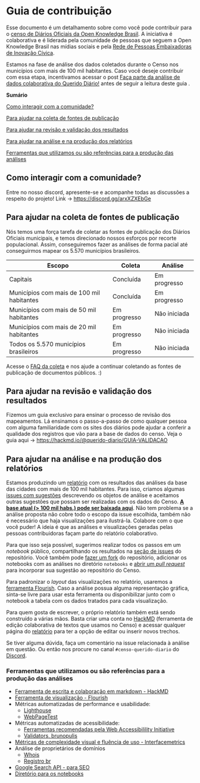 # Guia de contribuição

Esse documento é um detalhamento sobre como você pode contribuir para o [censo de Diários Oficiais da Open Knowledge Brasil](https://censo.ok.org.br/).
A iniciativa é colaborativa e é liderada pela comunidade de pessoas que seguem a Open Knowledge Brasil nas mídias sociais e pela [Rede de Pessoas Embaixadoras de Inovação Cívica](https://embaixadoras.ok.org.br/).

Estamos na fase de análise dos dados coletados durante o Censo nos municípios com mais de 100 mil habitantes. Caso você deseje contribuir com essa etapa, incentivamos acessar o post [Faça parte da análise de dados colaborativa do Querido Diário!](https://www.ok.org.br/noticia/faca-parte-da-analise-de-dados-colaborativa-do-querido-diario/) antes de seguir a leitura deste guia .

**Sumário**

[Como interagir com a comunidade?](#como-interagir-com-a-comunidade)

[Para ajudar na coleta de fontes de publicação](#para-ajudar-na-coleta-de-fontes-de-publicação)

[Para ajudar na revisão e validação dos resultados](#para-ajudar-na-revisão-e-validação-dos-resultados)

[Para ajudar na análise e na produção dos relatórios](#para-ajudar-na-análise-e-na-produção-dos-relatórios)

[Ferramentas que utilizamos ou são referências para a produção das análises](#ferramentas-que-utilizamos-ou-são-referências-para-a-produção-das-análises)

## Como interagir com a comunidade?

Entre no nosso discord, apresente-se e acompanhe todas as discussões a respeito do projeto! Link -> https://discord.gg/arxXZXEbGe

## Para ajudar na coleta de fontes de publicação

Nós temos uma força tarefa de coletar as fontes de publicação dos Diários Oficiais municipais, e temos direcionado nossos esforços por recorte populacional. Assim, conseguiremos fazer as análises de forma pacial até conseguirmos mapear os 5.570 municípios brasileiros.

Escopo | Coleta | Análise
--------- | ------ | ------
Capitais | Concluída | Em progresso
Municípios com mais de 100 mil habitantes | Concluída | Em progresso
Municípios com mais de 50 mil habitantes | Em progresso | Não iniciada
Municípios com mais de 20 mil habitantes | Em progresso | Não iniciada
Todos os 5.570 municípios brasileiros | Em progresso | Não iniciada

Acesse o [FAQ da coleta](https://censo.ok.org.br/faq/) e nos ajude a continuar coletando as fontes de publicação de documentos públicos. :)

## Para ajudar na revisão e validação dos resultados

Fizemos um guia exclusivo para ensinar o processo de revisão dos mapeamentos. Lá ensinamos o passo-a-passo de como qualquer pessoa com alguma familiaridade com os sites dos diários pode ajudar a conferir a qualidade dos registros que vão para a base de dados do censo. Veja o guia aqui -> https://hackmd.io/@querido-diario/GUIA-VALIDACAO

## Para ajudar na análise e na produção dos relatórios

Estamos produzindo um [relatório](https://hackmd.io/@querido-diario/report-census-qd-2020-pt) com os resultados das análises da base das cidades com mais de 100 mil habitantes. Para isso, criamos algumas [issues com sugestões](https://github.com/okfn-brasil/censo-querido-diario/issues?q=is%3Aopen+is%3Aissue+label%3Aanalysis) descrevendo os objetos de análise e aceitamos outras sugestões que possam ser realizadas com os dados do Censo. **[A base atual (> 100 mil habs.) pode ser baixada aqui](https://censo.ok.org.br/andamento/)**. Não tem problema se a análise proposta não cobre todo o escopo da issue escolhida, também não é necessário que haja visualizações para ilustrá-la. Colabore com o que você puder! A ideia é que as análises e visualizações geradas pelas pessoas contribuidoras façam parte do relatório colaborativo.

Para que isso seja possível, sugerimos realizar todos os passos em um *notebook* público, compartilhando os resultados na [seção de issues](https://github.com/okfn-brasil/censo-querido-diario/issues) do repositório. Você também pode [fazer um fork](https://github.com/okfn-brasil/censo-querido-diario/fork) do repositório, adicionar os notebooks com as análises no diretório `notebooks` e [abrir um *pull request*](https://docs.github.com/pt/github/collaborating-with-issues-and-pull-requests/creating-a-pull-request) para incorporar sua sugestão ao repositório do Censo.

Para padronizar o *layout* das visualizações no relatório, usaremos a [ferramenta Flourish](https://app.flourish.studio/). Caso a análise possua alguma representação gráfica, sinta-se livre para usar esta ferramenta ou disponibilizar junto com o notebook a tabela com os dados tratados para cada visualização.

Para quem gosta de escrever, o próprio relatório também está sendo construído a várias mãos. Basta criar uma conta no [HackMD](https://hackmd.io/login) (ferramenta de edição colaborativa de textos que usamos no Censo) e acessar qualquer página do [relatório](https://hackmd.io/@querido-diario/report-census-qd-2020-pt) para ter a opção de editar ou inserir novos trechos.

Se tiver alguma dúvida, faça um comentário na issue relacionada à análise em questão. Ou então nos procure no canal `#censo-querido-diario` do [Discord](https://discord.gg/arxXZXEbGe).

### Ferramentas que utilizamos ou são referências para a produção das análises

- [Ferramenta de escrita e colaboração em markdown - HackMD](https://hackmd.io/@querido-diario)
- [Ferramenta de visualização - Flourish](https://app.flourish.studio/)
- Métricas automatizadas de performance e usabilidade:
  - [Lighthouse](https://github.com/GoogleChrome/lighthouse) 
  - [WebPageTest](https://github.com/WPO-Foundation/webpagetest-docs/)
- Métricas automatizadas de acessibilidade:
  - [Ferramentas recomendadas pela Web Accessibilility Initiative](https://www.w3.org/WAI/test-evaluate/#tools)
  - [Validators, brunopulis](https://github.com/brunopulis/awesome-a11y/blob/master/topics/tools.md#validators)
- [Métricas de complexidade visual e fluência de uso - Interfacemetrics](https://interfacemetrics.aalto.fi/)
- Análise de proprietários de domínios
  - [Whois](https://www.whois.com/)
  - [Registro br](https://registro.br/tecnologia/ferramentas/whois/)
- [Google Search API - para SEO](https://developers.google.com/custom-search/v1/overview)
- [Diretório para os notebooks](https://github.com/okfn-brasil/censo-querido-diario/tree/main/notebooks)
